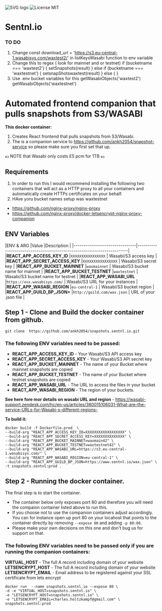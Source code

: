 
![SVG logo](https://www.sentnl.io/sentnl.svg)
          ![License MIT](https://img.shields.io/badge/license-MIT-blue.svg)

# Sentnl.io  

### TO DO

1. Change  const download_url = 'https://s3.eu-central-1.wasabisys.com/waxtest2/' in listKeysWasabi function to env variable
2.  Change this to regex ( look for mainnet and or testnet) if (bucketname === 'waxtest2') {
            setSnapshots(result)
          } else if (bucketname === 'waxtestnet') {
            setsnapShotswaxtest(result)
          } else {
          }
3. Use .env bucket variables for this
    getWasabiObjects('waxtest2')
    getWasabiObjects('waxtestnet')

# Automated frontend companion that pulls snapshots from S3/WASABI 

**This docker container:**

1. Creates React frontend that pulls snapshots from S3/Wasabi. 
2. The is a companion service to https://github.com/ankh2054/snapshot-service so please make sure you first set that up.

:pound: NOTE that Wasabi only costs £5 pcm for 1TB :pound:

## Requirements

1. In order to run this I would recommend installing the following two containers that will act as a HTTP proxy to all your containers and automatically create HTTPs certificates on your behalf.
2. HAve yoru bucket names setup was waxtestnet 


* https://github.com/nginx-proxy/nginx-proxy
* https://github.com/nginx-proxy/docker-letsencrypt-nginx-proxy-companion


## ENV Variables

|ENV & ARG                       |Value                                |Description                        |
|--------------------------------|-------------------------------------------------------------------------|
|**REACT_APP_ACCESS_KEY_ID**     |`XXXXXXXXXXXXXXXX`                   | Wasabi/S3 access key              |
|**REACT_APP_SECRET_ACCESS_KEY** |`XXXXXXXXXXXXXXXX`                   | Wasabi/S3 secret key              |
|**REACT_APP_BUCKET_MAINNET**    |`waxmainnet`                         | Wasabi/S3 bucket name for mainnet |
|**REACT_APP_BUCKET_TESTNET**    |`waxtestnet`                         | Wasabi/S3 bucket name for testnet |
|**REACT_APP_WASABI_URL**        |`https://xxx.wasabisys.com/`         | Wasabi/S3 URL for your instances  |
|**REACT_APP_WASABI_REGION**     |`eu-central-1`                       | Wasabi/S3 bucket region           |
|**REACT_APP_GUILD_BP_JSON=**    |`http://guild.com/wax.json`          | URL of your .json file            |


## Step 1 - Clone and Build the docker container from github.


```git clone  https://github.com/ankh2054/snapshots.sentnl.io.git```

### The following ENV variables need to be passed:

- **REACT_APP_ACCESS_KEY_ID** - Your Wasabi/S3 API access key
- **REACT_APP_SECRET_ACCESS_KEY** - Your Wasabi/S3 API secret key
- **REACT_APP_BUCKET_MAINNET** - The name of your Bucket where mainnet snapshots are copied
- **REACT_APP_BUCKET_TESTNET** - The name of your Bucket where testnet snapshots are copied
- **REACT_APP_WASABI_URL** - The URL to access the files in your bucket
- **REACT_APP_WASABI_REGION** - The region of your buckets.

**See here fore mor details on wasabi URL and region** - https://wasabi-support.zendesk.com/hc/en-us/articles/360015106031-What-are-the-service-URLs-for-Wasabi-s-different-regions-


**To build it:**

```
docker build -f Dockerfile.prod  \
--build-arg "REACT_APP_ACCESS_KEY_ID=XXXXXXXXXXXXXXXXXX" \
--build-arg "REACT_APP_SECRET_ACCESS_KEY=XXXXXXXXXXXXXX" \
--build-arg "REACT_APP_BUCKET_MAINNET=waxmain42" \
--build-arg "REACT_APP_BUCKET_TESTNET=waxtestnet42" \
--build-arg "REACT_APP_WASABI_URL=https://s3.eu-central-1.wasabisys.com/" \
--build-arg "REACT_APP_WASABI_REGION=eu-central-1" \
--build-arg "REACT_APP_GUILD_BP_JSON=https://www.sentnl.io/wax.json" \
-t snapshots.sentnl:prod .

```

## Step 2 - Running the docker container.

The final step is to start the container. 

* The container below only exposes port 80 and therefore you will need the compaion container listed above to run this.
* If you choose not to use the companion containers adjust accordingly. You can for instance open up port 80 on your locahost that points to the container directly by removing `--expose 80` and adding `-p 80:80`. 
* Please make your own decisions on this one and don't bug us for support on that.

### The following ENV variables need to be passed only if you are running the companion containers:

**VIRTUAL_HOST** - The full A record including domain of your website
**LETSENCRYPT_HOST** - The full A record including domain of your website
**LETSENCRYPT_EMAIL** - Email address to be registered against your SSL certificate from lets encrypt

```
docker run  --name snapshots.sentnl.io --expose 80 \
-d -e "VIRTUAL_HOST=snapshots.sentnl.io" \
-e "LETSENCRYPT_HOST=snapshots.sentnl.io" \
-e "LETSENCRYPT_EMAIL=charles.holtzkampf@gmail.com" \
snapshots.sentnl:prod
```
